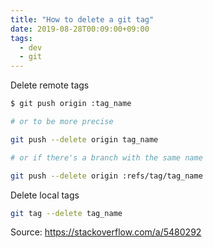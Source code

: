 ```yaml
---
title: "How to delete a git tag"
date: 2019-08-28T00:09:00+09:00
tags:
  - dev
  - git
---
```


Delete remote tags

```zsh
$ git push origin :tag_name

# or to be more precise

git push --delete origin tag_name

# or if there's a branch with the same name

git push --delete origin :refs/tag/tag_name
```

Delete local tags
```zsh
git tag --delete tag_name
```

Source: https://stackoverflow.com/a/5480292
